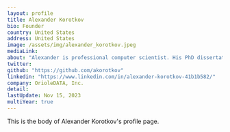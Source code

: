 ```yaml
---
layout: profile
title: Alexander Korotkov
bio: Founder
country: United States 
address: United States 
image: /assets/img/alexander_korotkov.jpeg
mediaLink:
about: "Alexander is professional computer scientist. His PhD dissertation was based on PostgreSQL contribution: improvements to fuzzy string search including index based regular expression search. One of the most valuable achievements of his work for open source community is development of infrastructure for access method extensibility. Also hiscontributions include improvements to GiST and GIN indexes, optimizations for multicore systems, statistics and selectivity estimation for advanced datatypes."
twitter: 
github: "https://github.com/akorotkov"
linkedin: "https://www.linkedin.com/in/alexander-korotkov-41b1b582/"
company: OrioleDATA, Inc. 
detail: 
lastUpdate: Nov 15, 2023
multiYear: true
---
```


This is the body of Alexander Korotkov's profile page.
